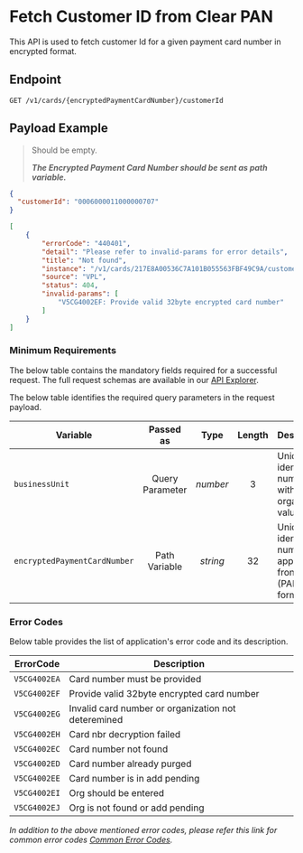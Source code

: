 # Fetch Customer ID from Clear PAN

This API is used to fetch customer Id for a given payment card number in encrypted format.

## Endpoint

`GET /v1/cards/{encryptedPaymentCardNumber}/customerId`

## Payload Example

<!--
type: tab
titles: Request, Response, Error
-->

>Should be empty.
>
>***The Encrypted Payment Card Number should be sent as path variable.***

<!--
type: tab
-->

```json
{
  "customerId": "0006000011000000707"
}
```

<!--
type: tab
-->

```json
[
    {
        "errorCode": "440401",
        "detail": "Please refer to invalid-params for error details",
        "title": "Not found",
        "instance": "/v1/cards/217E8A00536C7A101B055563FBF49C9A/customerId",
        "source": "VPL",
        "status": 404,
        "invalid-params": [
            "V5CG4002EF: Provide valid 32byte encrypted card number"
        ]
    }
]
```

<!-- type: tab-end -->

### Minimum Requirements

The below table contains the mandatory fields required for a successful request. The full request schemas are available in our [API Explorer](../api/?type=get&path=/v1/cards/{encryptedPaymentCardNumber}/customerId).

The below table identifies the required query parameters in the request payload.

| Variable | Passed as | Type | Length | Description/Values |
| -------- | :-------: | :--: | :------------: | ------------------ |
| `businessUnit` | Query Parameter | *number* | 3 | Unique identification number associated with the organization. Valid values from 1-998. |
| `encryptedPaymentCardNumber` | Path Variable | *string* | 32 | Unique identification number that appears on the front of the card (PAN) in encrypted format. |

### Error Codes

Below table provides the list of application's error code and its description.

| ErrorCode |  Description |
| --------  | ------------------ |
|`V5CG4002EA` | Card number must be provided |
|`V5CG4002EF` | Provide valid 32byte encrypted card number |
|`V5CG4002EG` | Invalid card number or organization not deteremined |
|`V5CG4002EH` | Card nbr decryption failed |
|`V5CG4002EC` | Card number not found |
|`V5CG4002ED` | Card number already purged |
|`V5CG4002EE` | Card number is in add pending |
|`V5CG4002EI` | Org should be entered |
|`V5CG4002EJ` | Org is not found or add pending |

*In addition to the above mentioned error codes, please refer this link for common error codes [Common Error Codes](?path=docs/Common_Error_Code.md).*
